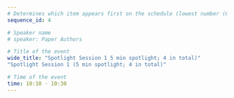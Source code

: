```yaml
---
# Determines which item appears first on the schedule (lowest number (0) appears first)
sequence_id: 4

# Speaker name
# speaker: Paper Authors

# Title of the event
wide_title: "Spotlight Session 1 5 min spotlight; 4 in total)"
"Spotlight Session 1 (5 min spotlight; 4 in total)"

# Time of the event
time: 10:10 - 10:30
---
```

